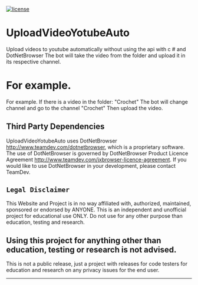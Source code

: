[![ license](https://img.shields.io/badge/license-AGPL-blue.svg)]( )


# UploadVideoYotubeAuto
Upload videos to youtube automatically without using the api with c # and DotNetBrowser
The bot will take the video from the folder and upload it in its respective channel.

# For example.
For example.
If there is a video in the folder: "Crochet"
The bot will change channel and go to the channel "Crochet"
Then upload the video.



## Third Party Dependencies

UploadVideoYotubeAuto uses DotNetBrowser http://www.teamdev.com/dotnetbrowser, which is a proprietary software. The use of DotNetBrowser is governed by DotNetBrowser Product Licence Agreement http://www.teamdev.com/jxbrowser-licence-agreement. If you would like to use DotNetBrowser in your development, please contact TeamDev.



## `Legal Disclaimer`

This Website and Project is in no way affiliated with, authorized, maintained, sponsored or endorsed by ANYONE. This is an independent and unofficial project for educational use ONLY. Do not use for any other purpose than education, testing and research.

<h2>Using this project for anything other than education, testing or research is not advised.</h2>

This is not a public release, just a project with releases for code testers for education and research on any privacy issues for the end user.

<hr/>
